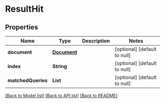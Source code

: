 # ResultHit
## Properties

Name | Type | Description | Notes
------------ | ------------- | ------------- | -------------
**document** | [**Document**](Document.md) |  | [optional] [default to null]
**index** | **String** |  | [optional] [default to null]
**matchedQueries** | **List** |  | [optional] [default to null]

[[Back to Model list]](../index.md#documentation-for-models) [[Back to API list]](../index.md#documentation-for-api-endpoints) [[Back to README]](../index.md)

